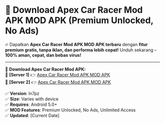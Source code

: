 # 🚀 Download Apex Car Racer Mod APK MOD APK (Premium Unlocked, No Ads)  

🔥 Dapatkan **Apex Car Racer Mod APK MOD APK terbaru** dengan **fitur premium gratis, tanpa iklan, dan performa lebih cepat!** Unduh sekarang – **100% aman, cepat, dan bebas virus!**  

---


🔽 **Download Apex Car Racer Mod APK:**  
🔹 **[Server 1]** 👉 [Apex Car Racer Mod APK MOD APK](https://apkcomod.com?title=Apex_Car_Racer_Mod_APK)  
🔹 **[Server 2]** 👉 [Apex Car Racer Mod APK MOD APK](https://apkcomod.com?title=Apex_Car_Racer_Mod_APK)  


✅ **Version**: ln7pz  
✅ **Size**: Varies with device  
✅ **Requires**: Android 5.0+  
✅ **MOD Features**: Premium Unlocked, No Ads, Unlimited Access  
✅ **Updated**: [Current Date]  